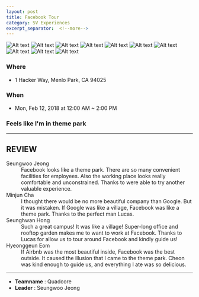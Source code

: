 ```yaml
---
layout: post
title: Facebook Tour
category: SV Experiences
excerpt_separator:  <!--more-->
---
```


![Alt text](/assets/img/goo1.JPG)
![Alt text](/assets/img/goo2.JPG)
![Alt text](/assets/img/goo3.JPG)
![Alt text](/assets/img/goo4.JPG)
![Alt text](/assets/img/goo5.JPG)
![Alt text](/assets/img/goo6.JPG)
![Alt text](/assets/img/goo7.JPG)
![Alt text](/assets/img/goo8.JPG)
![Alt text](/assets/img/goo9.JPG)
![Alt text](/assets/img/goo10.JPG)

### Where
- 1 Hacker Way, Menlo Park, CA 94025

### When
- Mon, Feb 12, 2018 at 12:00 AM ~ 2:00 PM

### Feels like I'm in theme park
 > 

* * *

## REVIEW
<dl>
    <dt>Seungwoo Jeong</dt>
        <dd>Facebook looks like a theme park. There are so many convenient facilities for employees. Also the working place looks really comfortable and unconstrained. Thanks to  were able to try another valuable experience.
    </dd>
    <dt>Minjun Cha</dt>
        <dd>I thought there would be no more beautiful company than Google. But it was mistaken. If Google was like a village, Facebook was like a theme park. Thanks to the perfect man Lucas.
        </dd>
    <dt>Seunghwan Hong</dt>
        <dd>Such a great campus! It was like a village! Super-long office and rooftop garden makes me to want to work at Facebook. Thanks to Lucas for allow us to tour around Facebook and kindly guide us!
        </dd>
    <dt>Hyeonggeun Eom</dt>
        <dd>If Airbnb was the most beautiful inside, Facebook was the best outside. It caused the illusion that I came to the theme park. Cheon was kind enough to guide us, and everything I ate was so delicious.
        </dd>
</dl>

* * *

- **Teamname** : Quadcore 
- **Leader** : Seungwoo Jeong




